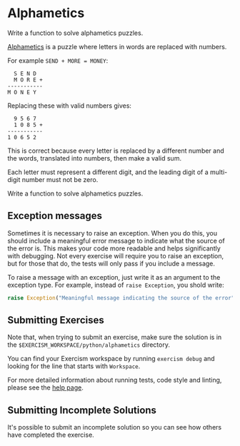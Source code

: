 # Alphametics

Write a function to solve alphametics puzzles.

[Alphametics](https://en.wikipedia.org/wiki/Alphametics) is a puzzle where
letters in words are replaced with numbers.

For example `SEND + MORE = MONEY`:

```text
  S E N D
  M O R E +
-----------
M O N E Y
```

Replacing these with valid numbers gives:

```text
  9 5 6 7
  1 0 8 5 +
-----------
1 0 6 5 2
```

This is correct because every letter is replaced by a different number and the
words, translated into numbers, then make a valid sum.

Each letter must represent a different digit, and the leading digit of
a multi-digit number must not be zero.

Write a function to solve alphametics puzzles.

## Exception messages

Sometimes it is necessary to raise an exception. When you do this, you should include a meaningful error message to
indicate what the source of the error is. This makes your code more readable and helps significantly with debugging. Not
every exercise will require you to raise an exception, but for those that do, the tests will only pass if you include
a message.

To raise a message with an exception, just write it as an argument to the exception type. For example, instead of
`raise Exception`, you shold write:

```python
raise Exception("Meaningful message indicating the source of the error")
```

## Submitting Exercises

Note that, when trying to submit an exercise, make sure the solution is in the `$EXERCISM_WORKSPACE/python/alphametics` directory.

You can find your Exercism workspace by running `exercism debug` and looking for the line that starts with `Workspace`.

For more detailed information about running tests, code style and linting,
please see the [help page](http://exercism.io/languages/python).

## Submitting Incomplete Solutions
It's possible to submit an incomplete solution so you can see how others have completed the exercise.
